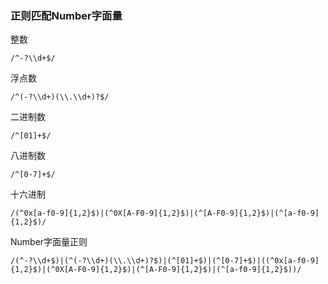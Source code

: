 ### 正则匹配Number字面量

整数

```
/^-?\\d+$/
```

浮点数

```
/^(-?\\d+)(\\.\\d+)?$/
```

二进制数

```
/^[01]+$/
```

八进制数

```
/^[0-7]+$/
```

十六进制

```
/(^0x[a-f0-9]{1,2}$)|(^0X[A-F0-9]{1,2}$)|(^[A-F0-9]{1,2}$)|(^[a-f0-9]{1,2}$)/
```

Number字面量正则

```
/(^-?\\d+$)|(^(-?\\d+)(\\.\\d+)?$)|(^[01]+$)|(^[0-7]+$)|((^0x[a-f0-9]{1,2}$)|(^0X[A-F0-9]{1,2}$)|(^[A-F0-9]{1,2}$)|(^[a-f0-9]{1,2}$))/
```

